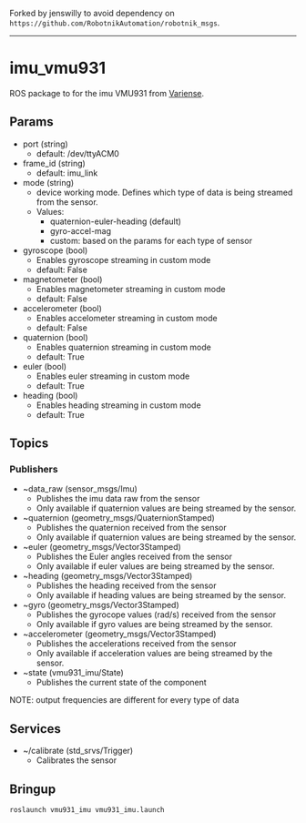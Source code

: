 Forked by jenswilly to avoid dependency on `https://github.com/RobotnikAutomation/robotnik_msgs`.

-----

# imu_vmu931

ROS package to for the imu VMU931 from [Variense](https://variense.com/product/vmu931/).

## Params

* port (string)
  * default: /dev/ttyACM0
* frame_id (string)
  * default: imu_link
* mode (string)
  * device working mode. Defines which type of data is being streamed from the sensor.
  * Values:
    * quaternion-euler-heading (default)
    * gyro-accel-mag
    * custom: based on the params for each type of sensor
* gyroscope (bool)
  * Enables gyroscope streaming in custom mode
  * default: False
* magnetometer (bool)
  * Enables magnetometer streaming in custom mode
  * default: False
* accelerometer (bool)
  * Enables accelometer streaming in custom mode 
  * default: False
* quaternion (bool)
  * Enables quaternion streaming in custom mode 
  * default: True
* euler (bool)
  * Enables euler streaming in custom mode 
  * default: True
* heading (bool)
  * Enables heading streaming in custom mode 
  * default: True

 
## Topics
### Publishers

* ~data_raw (sensor_msgs/Imu)
  * Publishes the imu data raw from the sensor
  * Only available if quaternion values are being streamed by the sensor.
* ~quaternion (geometry_msgs/QuaternionStamped)
  * Publishes the quaternion received from the sensor
  * Only available if quaternion values are being streamed by the sensor.
* ~euler (geometry_msgs/Vector3Stamped)
  * Publishes the Euler angles received from the sensor
  * Only available if euler values are being streamed by the sensor.
* ~heading (geometry_msgs/Vector3Stamped)
  * Publishes the heading received from the sensor
  * Only available if heading values are being streamed by the sensor.
* ~gyro (geometry_msgs/Vector3Stamped)
  * Publishes the gyrocope values (rad/s) received from the sensor
  * Only available if gyro values are being streamed by the sensor.
* ~accelerometer (geometry_msgs/Vector3Stamped)
  * Publishes the accelerations received from the sensor
  * Only available if acceleration values are being streamed by the sensor.
* ~state (vmu931_imu/State)
  * Publishes the current state of the component

NOTE: output frequencies are different for every type of data

## Services
* ~/calibrate (std_srvs/Trigger)
  * Calibrates the sensor

  
## Bringup

```
roslaunch vmu931_imu vmu931_imu.launch
```


